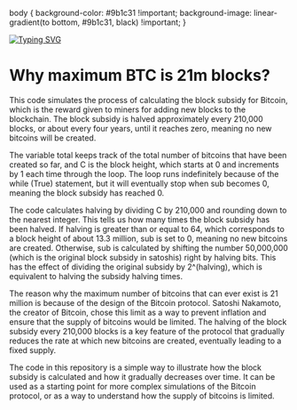  body {
  background-color: #9b1c31 !important;
  background-image: linear-gradient(to bottom, #9b1c31, black) !important;
} 

<a href="https://git.io/typing-svg"><img src="https://readme-typing-svg.demolab.com?font=Roboto&pause=1000&color=FF0000&width=435&lines=Bad+btc+is+Here++!" alt="Typing SVG" /></a>


<h1> Why maximum BTC is 21m blocks?</h1>

<bold>This code simulates the process of calculating the block subsidy for Bitcoin, which is the reward given to miners for adding new blocks to the blockchain. The block subsidy is halved approximately every 210,000 blocks, or about every four years, until it reaches zero, meaning no new bitcoins will be created.

The variable total keeps track of the total number of bitcoins that have been created so far, and C is the block height, which starts at 0 and increments by 1 each time through the loop. The loop runs indefinitely because of the while (True) statement, but it will eventually stop when sub becomes 0, meaning the block subsidy has reached 0.

The code calculates halving by dividing C by 210,000 and rounding down to the nearest integer. This tells us how many times the block subsidy has been halved. If halving is greater than or equal to 64, which corresponds to a block height of about 13.3 million, sub is set to 0, meaning no new bitcoins are created. Otherwise, sub is calculated by shifting the number 50,000,000 (which is the original block subsidy in satoshis) right by halving bits. This has the effect of dividing the original subsidy by 2^(halving), which is equivalent to halving the subsidy halving times.

The reason why the maximum number of bitcoins that can ever exist is 21 million is because of the design of the Bitcoin protocol. Satoshi Nakamoto, the creator of Bitcoin, chose this limit as a way to prevent inflation and ensure that the supply of bitcoins would be limited. The halving of the block subsidy every 210,000 blocks is a key feature of the protocol that gradually reduces the rate at which new bitcoins are created, eventually leading to a fixed supply.

The code in this repository is a simple way to illustrate how the block subsidy is calculated and how it gradually decreases over time. It can be used as a starting point for more complex simulations of the Bitcoin protocol, or as a way to understand how the supply of bitcoins is limited. </bold>




